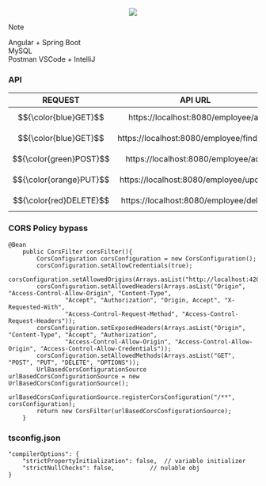 <p align="center">
  <a href="https://skillicons.dev">
    <img src="https://skillicons.dev/icons?i=angular,spring,mysql,postman,bootstrap,vscode,idea" />
  </a>
</p>  

> [!NOTE]
> Angular + Spring Boot  
> MySQL  
> Postman
> VSCode + IntelliJ  

### API  

| REQUEST | API URL                                                      |
|  :---:  | :----------------------------------------------------------: |
| $${\color{blue}GET}$$     | https://localhost:8080/employee/all        |
| $${\color{blue}GET}$$     | https://localhost:8080/employee/find/{id}  |
| $${\color{green}POST}$$   | https://localhost:8080/employee/add        |
| $${\color{orange}PUT}$$   | https://localhost:8080/employee/update     |
| $${\color{red}DELETE}$$   | https://localhost:8080/employee/delete     |  

### CORS Policy bypass  
```
@Bean
	public CorsFilter corsFilter(){
		CorsConfiguration corsConfiguration = new CorsConfiguration();
		corsConfiguration.setAllowCredentials(true);
		corsConfiguration.setAllowedOrigins(Arrays.asList("http://localhost:4200"));
		corsConfiguration.setAllowedHeaders(Arrays.asList("Origin", "Access-Control-Allow-Origin", "Content-Type",
				"Accept", "Authorization", "Origin, Accept", "X-Requested-With",
				"Access-Control-Request-Method", "Access-Control-Request-Headers"));
		corsConfiguration.setExposedHeaders(Arrays.asList("Origin", "Content-Type", "Accept", "Authorization",
				"Access-Control-Allow-Origin", "Access-Control-Allow-Origin", "Access-Control-Allow-Credentials"));
		corsConfiguration.setAllowedMethods(Arrays.asList("GET", "POST", "PUT", "DELETE", "OPTIONS"));
		UrlBasedCorsConfigurationSource urlBasedCorsConfigurationSource = new UrlBasedCorsConfigurationSource();
		urlBasedCorsConfigurationSource.registerCorsConfiguration("/**", corsConfiguration);
		return new CorsFilter(urlBasedCorsConfigurationSource);
	}
```  

### tsconfig.json  
```
"compilerOptions": {
    "strictPropertyInitialization": false,	// variable initializer
    "strictNullChecks": false,			// nulable obj
}
```  


